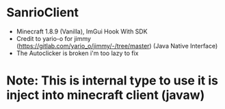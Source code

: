 # SanrioClient
 - Minecraft 1.8.9 (Vanilla), ImGui Hook With SDK
 - Credit to yario-o for jimmy (https://gitlab.com/yario_o/jimmy/-/tree/master) (Java Native Interface)
 - The Autoclicker is broken i'm too lazy to fix
# Note: This is internal type to use it is inject into minecraft client (javaw)
